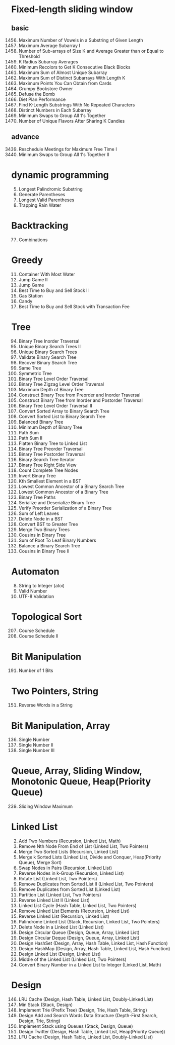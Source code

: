 # Fixed-length sliding window
## basic
1456. Maximum Number of Vowels in a Substring of Given Length
643. Maximum Average Subarray I
1343. Number of Sub-arrays of Size K and Average Greater than or Equal to Threshold
2090. K Radius Subarray Averages
2379. Minimum Recolors to Get K Consecutive Black Blocks
2841. Maximum Sum of Almost Unique Subarray
2461. Maximum Sum of Distinct Subarrays With Length K
1423. Maximum Points You Can Obtain from Cards
1052. Grumpy Bookstore Owner
1652. Defuse the Bomb
1176. Diet Plan Performance
1100. Find K-Length Substrings With No Repeated Characters
1852. Distinct Numbers in Each Subarray
1151. Minimum Swaps to Group All 1's Together
2107. Number of Unique Flavors After Sharing K Candies

## advance
3439. Reschedule Meetings for Maximum Free Time I
2134. Minimum Swaps to Group All 1's Together II

# dynamic programming
5. Longest Palindromic Substring
22. Generate Parentheses
32. Longest Valid Parentheses
42. Trapping Rain Water

# Backtracking
77. Combinations

# Greedy
11. Container With Most Water
45. Jump Game II
55. Jump Game
122. Best Time to Buy and Sell Stock II
134. Gas Station
135. Candy
714. Best Time to Buy and Sell Stock with Transaction Fee

# Tree
94. Binary Tree Inorder Traversal
95. Unique Binary Search Trees II
96. Unique Binary Search Trees
98. Validate Binary Search Tree
99. Recover Binary Search Tree
100. Same Tree
101. Symmetric Tree
102. Binary Tree Level Order Traversal
103. Binary Tree Zigzag Level Order Traversal
104. Maximum Depth of Binary Tree
105. Construct Binary Tree from Preorder and Inorder Traversal
106. Construct Binary Tree from Inorder and Postorder Traversal
107. Binary Tree Level Order Traversal II
108. Convert Sorted Array to Binary Search Tree
109. Convert Sorted List to Binary Search Tree
110. Balanced Binary Tree
111. Minimum Depth of Binary Tree
112. Path Sum
113. Path Sum II
114. Flatten Binary Tree to Linked List
144. Binary Tree Preorder Traversal
145. Binary Tree Postorder Traversal
173. Binary Search Tree Iterator
199. Binary Tree Right Side View
222. Count Complete Tree Nodes
226. Invert Binary Tree
230. Kth Smallest Element in a BST
235. Lowest Common Ancestor of a Binary Search Tree
236. Lowest Common Ancestor of a Binary Tree
257. Binary Tree Paths
297. Serialize and Deserialize Binary Tree
331. Verify Preorder Serialization of a Binary Tree
404. Sum of Left Leaves
450. Delete Node in a BST
538. Convert BST to Greater Tree
617. Merge Two Binary Trees
993. Cousins in Binary Tree
1022. Sum of Root To Leaf Binary Numbers
1382. Balance a Binary Search Tree
2641. Cousins in Binary Tree II

# Automaton
8. String to Integer (atoi)
65. Valid Number
393. UTF-8 Validation

# Topological Sort
207. Course Schedule
210. Course Schedule II

# Bit Manipulation
191. Number of 1 Bits

# Two Pointers, String
151. Reverse Words in a String

# Bit Manipulation, Array
136. Single Number
137. Single Number II
260. Single Number III

# Queue, Array, Sliding Window, Monotonic Queue, Heap(Priority Queue)
239. Sliding Window Maximum

# Linked List
2. Add Two Numbers (Recursion, Linked List, Math)
19. Remove Nth Node From End of List (Linked List, Two Pointers)
21. Merge Two Sorted Lists (Recursion, Linked List)
23. Merge k Sorted Lists (Linked List, Divide and Conquer, Heap(Priority Queue), Merge Sort)
24. Swap Nodes in Pairs (Recursion, Linked List)
25. Reverse Nodes in k-Group (Recursion, Linked List)
61. Rotate List (Linked List, Two Pointers)
82. Remove Duplicates from Sorted List II (Linked List, Two Pointers)
83. Remove Duplicates from Sorted List (Linked List)
86. Partition List (Linked List, Two Pointers)
92. Reverse Linked List II (Linked List)
141. Linked List Cycle (Hash Table, Linked List, Two Pointers)
203. Remove Linked List Elements (Recursion, Linked List)
206. Reverse Linked List (Recursion, Linked List)
234. Palindrome Linked List (Stack, Recursion, Linked List, Two Pointers)
237. Delete Node in a Linked List (Linked List)
622. Design Circular Queue (Design, Queue, Array, Linked List)
641. Design Circular Deque (Design, Queue, Array, Linked List)
705. Design HashSet (Design, Array, Hash Table, Linked List, Hash Function)
706. Design HashMap (Design, Array, Hash Table, Linked List, Hash Function)
707. Design Linked List (Design, Linked List)
876. Middle of the Linked List (Linked List, Two Pointers)
1290. Convert Binary Number in a Linked List to Integer (Linked List, Math)

# Design
146. LRU Cache (Design, Hash Table, Linked List, Doubly-Linked List)
155. Min Stack (Stack, Design)
208. Implement Trie (Prefix Tree) (Design, Trie, Hash Table, String)
211. Design Add and Search Words Data Structure (Depth-First Search, Design, Trie, String)
225. Implement Stack using Queues (Stack, Design, Queue)
355. Design Twitter (Design, Hash Table, Linked List, Heap(Priority Queue))
460. LFU Cache (Design, Hash Table, Linked List, Doubly-Linked List)

